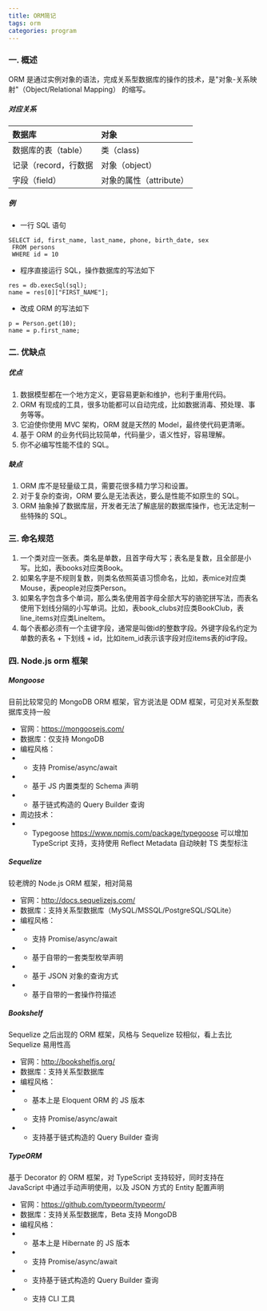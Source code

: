 ```yaml
---
title: ORM简记
tags: orm
categories: program
---
```


### 一. 概述

ORM 是通过实例对象的语法，完成关系型数据库的操作的技术，是"对象-关系映射"（Object/Relational Mapping） 的缩写。

<!--more-->
##### 对应关系
| 数据库 | 对象 |
|:---|:---|
| 数据库的表（table）| 类（class) |
| 记录（record，行数据 | 对象（object） |
| 字段（field） | 对象的属性（attribute） |


##### 例

* 一行 SQL 语句

```
SELECT id, first_name, last_name, phone, birth_date, sex
 FROM persons 
 WHERE id = 10
```

* 程序直接运行 SQL，操作数据库的写法如下

```
res = db.execSql(sql);
name = res[0]["FIRST_NAME"];
```

* 改成 ORM 的写法如下

```
p = Person.get(10);
name = p.first_name;
```

### 二. 优缺点

##### 优点

1. 数据模型都在一个地方定义，更容易更新和维护，也利于重用代码。
2. ORM 有现成的工具，很多功能都可以自动完成，比如数据消毒、预处理、事务等等。
3. 它迫使你使用 MVC 架构，ORM 就是天然的 Model，最终使代码更清晰。
4. 基于 ORM 的业务代码比较简单，代码量少，语义性好，容易理解。
5. 你不必编写性能不佳的 SQL。

##### 缺点

1. ORM 库不是轻量级工具，需要花很多精力学习和设置。
2. 对于复杂的查询，ORM 要么是无法表达，要么是性能不如原生的 SQL。
3. ORM 抽象掉了数据库层，开发者无法了解底层的数据库操作，也无法定制一些特殊的 SQL。

### 三. 命名规范

1. 一个类对应一张表。类名是单数，且首字母大写；表名是复数，且全部是小写。比如，表books对应类Book。
2. 如果名字是不规则复数，则类名依照英语习惯命名，比如，表mice对应类Mouse，表people对应类Person。
3. 如果名字包含多个单词，那么类名使用首字母全部大写的骆驼拼写法，而表名使用下划线分隔的小写单词。比如，表book_clubs对应类BookClub，表line_items对应类LineItem。
4. 每个表都必须有一个主键字段，通常是叫做id的整数字段。外键字段名约定为单数的表名 + 下划线 + id，比如item_id表示该字段对应items表的id字段。

### 四. Node.js orm 框架

##### Mongoose

目前比较常见的 MongoDB ORM 框架，官方说法是 ODM 框架，可见对关系型数据库支持一般

* 官网：https://mongoosejs.com/
* 数据库：仅支持 MongoDB
* 编程风格：
* * 支持 Promise/async/await
* * 基于 JS 内置类型的 Schema 声明
* * 基于链式构造的 Query Builder 查询
* 周边技术：
* * Typegoose
https://www.npmjs.com/package/typegoose
可以增加 TypeScript 支持，支持使用 Reflect Metadata 自动映射 TS 类型标注

##### Sequelize

较老牌的 Node.js ORM 框架，相对简易

* 官网：http://docs.sequelizejs.com/
* 数据库：支持关系型数据库（MySQL/MSSQL/PostgreSQL/SQLite）
* 编程风格：
* * 支持 Promise/async/await
* * 基于自带的一套类型枚举声明
* * 基于 JSON 对象的查询方式
* * 基于自带的一套操作符描述

##### Bookshelf

Sequelize 之后出现的 ORM 框架，风格与 Sequelize 较相似，看上去比 Sequelize 易用性高

* 官网：http://bookshelfjs.org/
* 数据库：支持关系型数据库
* 编程风格：
* * 基本上是 Eloquent ORM 的 JS 版本
* * 支持 Promise/async/await
* * 支持基于链式构造的 Query Builder 查询

##### TypeORM

基于 Decorator 的 ORM 框架，对 TypeScript 支持较好，同时支持在 JavaScript 中通过手动声明使用，以及 JSON 方式的 Entity 配置声明

* 官网：https://github.com/typeorm/typeorm/
* 数据库：支持关系型数据库，Beta 支持 MongoDB
* 编程风格：
* * 基本上是 Hibernate 的 JS 版本
* * 支持 Promise/async/await
* * 支持基于链式构造的 Query Builder 查询
* * 支持 CLI 工具